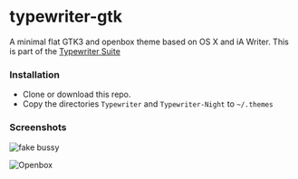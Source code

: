 # typewriter-gtk

A minimal flat GTK3 and openbox theme based on OS X and iA Writer. This is part
of the [Typewriter Suite](https://github.com/logico-dev/typewriter)

### Installation

- Clone or download this repo.
- Copy the directories `Typewriter` and `Typewriter-Night` to `~/.themes`

### Screenshots

 ![fake bussy](https://logico.com.ar/img/2018/08/14/typewriter-fakebussy.png)

 ![Openbox](https://logico.com.ar/img/2018/08/14/typewriter-openbox.png)

